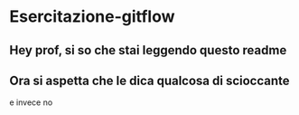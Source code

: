 # Esercitazione-gitflow
## Hey prof, si so che stai leggendo questo readme
## Ora si aspetta che le dica qualcosa di scioccante
e invece no
